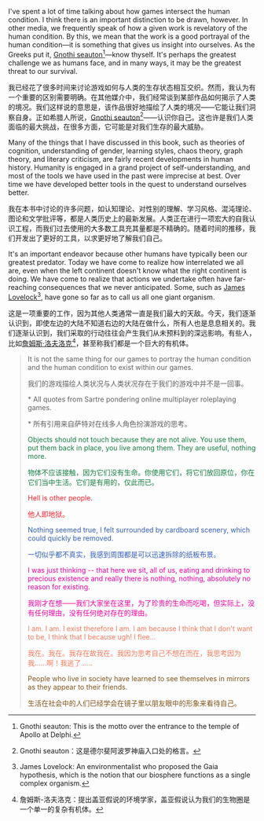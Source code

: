 I've spent a lot of time talking about how games intersect the human condition. I think there is an important distinction to be drawn, however. In other media, we frequently speak of how a given work is revelatory of the human condition. By this, we mean that the work is a good portrayal of the human condition—it is something that gives us insight into ourselves. As the Greeks put it, [Gnothi seauton](#user-content-fn-1)[^1]—know thyself. It's perhaps the greatest challenge we as humans face, and in many ways, it may be the greatest threat to our survival.

我已经花了很多时间来讨论游戏如何与人类的生存状态相互交织。然而，我认为有一个重要的区别需要明确。在其他媒介中，我们经常谈到某部作品如何揭示了人类的境况。我们这样说的意思是，该作品很好地描绘了人类的境况——它能让我们洞察自身。正如希腊人所说，[Gnothi seauton](#user-content-fn-2)[^2]——认识你自己。这也许是我们人类面临的最大挑战，在很多方面，它可能是对我们生存的最大威胁。

Many of the things that I have discussed in this book, such as theories of cognition, understanding of gender, learning styles, chaos theory, graph theory, and literary criticism, are fairly recent developments in human history. Humanity is engaged in a grand project of self-understanding, and most of the tools we have used in the past were imprecise at best. Over time we have developed better tools in the quest to understand ourselves better.

我在本书中讨论的许多问题，如认知理论、对性别的理解、学习风格、混沌理论、图论和文学批评等，都是人类历史上的最新发展。人类正在进行一项宏大的自我认识工程，而我们过去使用的大多数工具充其量都是不精确的。随着时间的推移，我们开发出了更好的工具，以求更好地了解我们自己。

It's an important endeavor because other humans have typically been our greatest predator. Today we have come to realize how interrelated we all are, even when the left continent doesn't know what the right continent is doing. We have come to realize that actions we undertake often have far-reaching consequences that we never anticipated. Some, such as [James Lovelock](#user-content-fn-3)[^3], have gone so far as to call us all one giant organism.

这是一项重要的工作，因为其他人类通常一直是我们最大的天敌。今天，我们逐渐认识到，即使左边的大陆不知道右边的大陆在做什么，所有人也是息息相关的。我们逐渐认识到，我们采取的行动往往会产生我们从未预料到的深远影响。有些人，比如[詹姆斯·洛夫洛克](#user-content-fn-4)[^4]，甚至称我们都是一个巨大的有机体。

> It is not the same thing for our games to portray the human condition and the human condition to exist within our games.
> 
> 我们的游戏描绘人类状况与人类状况存在于我们的游戏中并不是一回事。
> 
> \* All quotes from Sartre pondering online multiplayer roleplaying games.
> 
> \* 所有引用来自萨特对在线多人角色扮演游戏的思考。
> 
> <span style="color: rgb(21,124,65)">Objects should not touch because they are not alive. You use them, put them back in place, you live among them. They are useful, nothing more.</span>
> 
> <span style="color: rgb(21,124,65)">物体不应该接触，因为它们没有生命。你使用它们，将它们放回原位，你在它们当中生活。它们是有用的，仅此而已。</span>
> 
> <span style="color: rgb(242,35,46)">Hell is other people.</span>
> 
> <span style="color: rgb(242,35,46)">他人即地狱。</span>
> 
> <span style="color: rgb(50,94,182)">Nothing seemed true, I felt surrounded by cardboard scenery, which could quickly be removed.</span>
> 
> <span style="color: rgb(50,94,182)">一切似乎都不真实，我感到周围都是可以迅速拆除的纸板布景。</span>
> 
> <span style="color: rgb(234,1,162)">I was just thinking -- that here we sit, all of us, eating and drinking to precious existence and really there is nothing, nothing, absolutely no reason for existing.</span>
> 
> <span style="color: rgb(234,1,162)">我刚才在想——我们大家坐在这里，为了珍贵的生命而吃喝，但实际上，没有任何理由，没有任何绝对存在的理由。</span>
> 
> <span style="color: rgb(243,121,92)">I am. I am. I exist therefore I am. I am because I think that I don't want to be, I think that I because ugh! I flee...</span>
> 
> <span style="color: rgb(243,121,92)">我在。我在。我存在故我在。我因为思考自己不想在而在，我思考因为我……啊！我逃了……</span>
> 
> <span style="color: rgb(128,83,27)">People who live in society have learned to see themselves in mirrors as they appear to their friends.</span>
> 
> <span style="color: rgb(128,83,27)">生活在社会中的人们已经学会在镜子里以朋友眼中的形象来看待自己。</span>

[^1]: Gnothi seauton: This is the motto over the entrance to the temple of Apollo at Delphi.

[^2]: Gnothi seauton：这是德尔斐阿波罗神庙入口处的格言。

[^3]: James Lovelock: An environmentalist who proposed the Gaia hypothesis, which is the notion that our biosphere functions as a single complex organism.

[^4]: 詹姆斯-洛夫洛克：提出盖亚假说的环境学家，盖亚假说认为我们的生物圈是一个单一的复杂有机体。